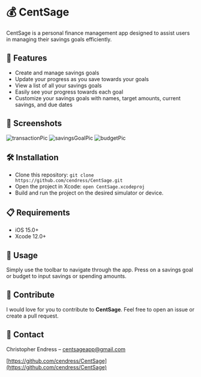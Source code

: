 # 💰 CentSage

CentSage is a personal finance management app designed to assist users in managing their savings goals efficiently.

## 🚀 Features

- Create and manage savings goals
- Update your progress as you save towards your goals
- View a list of all your savings goals
- Easily see your progress towards each goal
- Customize your savings goals with names, target amounts, current savings, and due dates

## 📸 Screenshots

![transactionPic](https://github.com/cendress/CentSage/assets/95492688/37f4cecd-fd82-4e03-af64-4ee2244766c6)
![savingsGoalPic](https://github.com/cendress/CentSage/assets/95492688/d466337f-5a16-4888-a11b-349ff6c27000)
![budgetPic](https://github.com/cendress/CentSage/assets/95492688/879a80d1-863f-4ab9-a5b3-fa230c5d9cc0)

## 🛠 Installation

- Clone this repository: `git clone https://github.com/cendress/CentSage.git`
- Open the project in Xcode: `open CentSage.xcodeproj`
- Build and run the project on the desired simulator or device.

## 📋 Requirements

- iOS 15.0+
- Xcode 12.0+

## 🎉 Usage

Simply use the toolbar to navigate through the app. Press on a savings goal or budget to input savings or spending amounts.

## 👥 Contribute

I would love for you to contribute to **CentSage**. Feel free to open an issue or create a pull request.

## 📧 Contact

Christopher Endress – [centsageapp@gmail.com](mailto:centsageapp@gmail.com)

[https://github.com/cendress/CentSage](https://github.com/cendress/CentSage)


